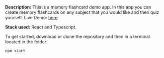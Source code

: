 **Description:**
This is a memory flashcard demo app. In this app you can create
memory flashcards on any subject that you would like and then
quiz yourself.
Live Demo: [here](https://wonderful-fermi-12eb2e.netlify.app/)

**Stack used:**
React and Typescript.

To get started, download or clone the repository
and then in a terminal located in the folder:
```
npm start
```